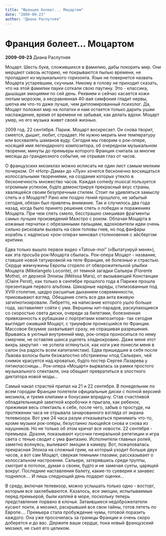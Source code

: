 ```yaml
---
title: "Франция болеет... Моцартом"
date: "2009-09-23"
author: "Диана Распутняя"
---
```


# Франция болеет... Моцартом

**2009-09-23** Диана Распутняя

Моцарт. Шесть букв, сложившихся в фамилию, дабы покорить мир. Они мерцают сквозь историю, не покрываются пылью времени, не пропадают из музыкального горизонта. Язык не повернется назвать Моцарта устаревшим, скучным. Никому в голову не приходит сказать, что на этой фамилии пауки соткали свою паутину. Это - классика, дышащая эмоциями по сей день. Реквием и сейчас касается кожи лютым морозом, а несравненная 40-вая симфония гладит нервы, шепча им что-то даже лучше, чем дипломированный психолог. Да, Моцарт положил мир на лопатки и нам остается только дарить ушам наслаждение, время от времени не забывая, как делать вдохи. Моцарт умер, но его музыка живет своей жизнью.

2009 год. 22 сентября. Париж. Моцарт воскресает. Он снова творит, смеется, дышит, любит, страдает. Не нужно мерить мне температуру или восхвалять шаманов вуду. Сегодня мы говорим о рок-опере, носящей имя легендарного композитора, об очередном музыкальном творении, минуты до премьеры которого Франция считала за многие месяцы до грандиозного события, не отрывая глаз от часов.

О французских мюзиклах можно исписать не один лист самым мелким почерком. От «Нотр-Дама» до «Луи» хочется бесконечно восхищаться колоссальными творениями, на создания которых утекло в бесконечность множество часов. Каждая comedy musical пользуется огромным успехом, будто демонстрируя прекрасный вкус страны, хвалящейся своим безупречным стилем. Стоит ли удивляться замыслу спеть и о Моцарте? Рано или поздно гений прошлого, не забытый сегодня, обязан был привлечь внимание. Так и случилось два года назад, когда было принято решение спеть о победах и поражениях Моцарта. При чем спеть смело, бесстрашно смешивая фрагменты самых лучших произведений Маэстро с роком. Облачая Моцарта в кожаные перчатки с обрезанными пальцами, вдохновители идеи очень сильно рисковали вызвать на свои головы гнев, но под фанфары корабль с надписью «рок-опера» миновал столкновения с айсбергом критики.

Едва только вышло первое видео «Tatoue-moi" («Вытатуируй меня»), как эта просьба рок-Моцарта сбылась. Рок-опера Моцарт - название, ставшее новой татуировкой на теле Франции, её болезнью и страстью. Сердце жемчужины Европы сгорело от обворожительной улыбки Моцарта (Mikelangelo Loconte), от темной загадки Сальери (Florente Mothe), от дерзкой Элоизы (Mélissa Mars), от вызывающей Констанции (Claire Perot), как только в сентябре прошлого года в Париже прошла презентация первого альбома. Шикарные наряды, стилизованные под XVIII столетие, щедро расшитые дыханием современности, приковывают взгляд. Обещание спеть все два акта вживую загипнотизировали. Либретто, на написание которого ушло больше года, заставиляет сойти с ума. Вершины хит-парадов, раскупающиеся со скоростью света диски, очереди за билетами, болезненная привязанность к рубашкам с портретами композитора- так сегодня выглядит оживший Моцарт, с триумфом пронесшийся по Франции. Массовое безумие захватывает сразу, не спрашивая разрешения. Врываясь в уютный внутренний мир, рок-опера проноситься по нему смерчем, не оставляя шанса уцелеть хладнокровию. Даже меня этот вихрь закрутил - не успела оглянуться, как ноги уже понесли меня в салон (на радость всем капиталистам). Едва пришедшие в себя после Львова волосы были безжалостно обстрижены «под Сальери», чей снимок красуется над кроватью, будто постер Сергея Лазарева у пятиклассницы... Рок-опера «Моцарт» вырвалась за рамки простого музыкального спектакля, она обещает превратиться в злостного диктатора новой моды...

Самый накал страстей припал на 21 и 22 сентября. В понедельник по всем городам Франции полетели официальные диски с полной версией мюзикла, и тремя клипами и бонусами впридачу. Став счастливой обладательницей заветной коробочки я прыгала, как ребенок, прижимая весь спектакль к себе, после чего, забыв о простуде, на протяжении часа не отрывала зачарованного взгляда от экрана телевизора. Вот уже 24 часа разум отказываться принимать что-то, кроме музыки рок-оперы, безустанно льющейся снова и снова из наушников. Но не только об этом кричат все новости. 22 сентября - премьера. Дразня, показывают кусочки генеральной репетиции и игра света с тенью сводит с ума фантазию. Исполнители главных ролей, заметно волнуясь, выливают эмоции в камеру. Вот, пожаловалась прекрасная Элоиза на сложный грим, на который уходит больше двух часов, а вот сам Моцарт, сверкая темными глазами, рассказывает о колоссальном настроении. Сальери, затерявшись среди труппы, смотрит в потолок, думая о своем, будто и не замечая суеты, царящей вокруг. Последние наставления балету, какие-то суеверия и занавес поднялся.... И лишь следующий день подарит оценки...

В среду, включая телевизор, можно услышать только одно - восторг, которым все захлебываются. Казалось, все эмоции, испытываемые перед премьерой, были каплей в море, поскольку теперь представление порвано в клочья. Затаившиеся недоброжелатели кусают локти, а мюзикл, раскрывший все свои тайны, готов лететь по Европе.... Премьера стала пробуждение чумы, готовой поразить каждого. Она уже просочилась за границы Франции и очень скоро доберется и до вас. Держите ваши сердце, пока новый французский мюзикл, не съел его целиком.